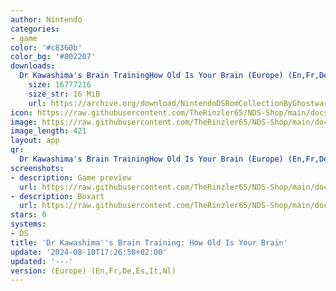 ```yaml
---
author: Nintendo
categories:
- game
color: '#c8360b'
color_bg: '#802207'
downloads:
  Dr Kawashima's Brain TrainingHow Old Is Your Brain (Europe) (En,Fr,De,Es,It,Nl).nds:
    size: 16777216
    size_str: 16 MiB
    url: https://archive.org/download/NintendoDSRomCollectionByGhostware/Dr%20Kawashima%27s%20Brain%20TrainingHow%20Old%20Is%20Your%20Brain%20%28Europe%29%20%28En%2CFr%2CDe%2CEs%2CIt%2CNl%29.nds
icon: https://raw.githubusercontent.com/TheRinzler65/NDS-Shop/main/docs/assets/images/icons/drkawashimabrain.png
image: https://raw.githubusercontent.com/TheRinzler65/NDS-Shop/main/docs/assets/images/icons/drkawashimabrain.png
image_length: 421
layout: app
qr:
  Dr Kawashima's Brain TrainingHow Old Is Your Brain (Europe) (En,Fr,De,Es,It,Nl).nds: https://db-nds-shop.netlify.app/assets/images/qr/dr-kawashimas-brain-traininghow-old-is-your-brain-europe-enfrdeesitnl-nds.png
screenshots:
- description: Game preview
  url: https://raw.githubusercontent.com/TheRinzler65/NDS-Shop/main/docs/assets/images/screenshots/drkawashimabrain/drkawashimabrain.png
- description: Boxart
  url: https://raw.githubusercontent.com/TheRinzler65/NDS-Shop/main/docs/assets/images/boxart/Dr%20Kawashima's%20Brain%20TrainingHow%20Old%20Is%20Your%20Brain%20(Europe)%20(En%2CFr%2CDe%2CEs%2CIt%2CNl).nds.png
stars: 0
systems:
- DS
title: 'Dr Kawashima''s Brain Training: How Old Is Your Brain'
update: '2024-08-10T17:26:58+02:00'
updated: '---'
version: (Europe) (En,Fr,De,Es,It,Nl)
---
```

